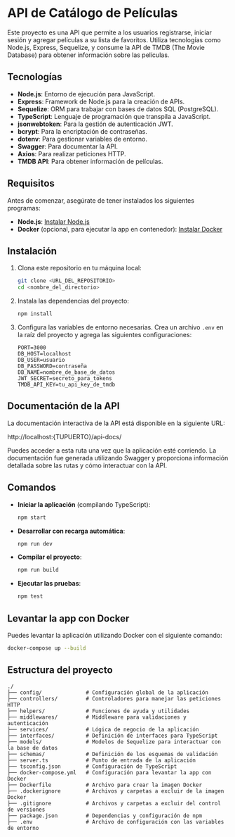 # API de Catálogo de Películas

Este proyecto es una API que permite a los usuarios registrarse, iniciar sesión y agregar películas a su lista de favoritos. Utiliza tecnologías como Node.js, Express, Sequelize, y consume la API de TMDB (The Movie Database) para obtener información sobre las películas.

## Tecnologías

- **Node.js**: Entorno de ejecución para JavaScript.
- **Express**: Framework de Node.js para la creación de APIs.
- **Sequelize**: ORM para trabajar con bases de datos SQL (PostgreSQL).
- **TypeScript**: Lenguaje de programación que transpila a JavaScript.
- **jsonwebtoken**: Para la gestión de autenticación JWT.
- **bcrypt**: Para la encriptación de contraseñas.
- **dotenv**: Para gestionar variables de entorno.
- **Swagger**: Para documentar la API.
- **Axios**: Para realizar peticiones HTTP.
- **TMDB API**: Para obtener información de películas.

## Requisitos

Antes de comenzar, asegúrate de tener instalados los siguientes programas:

- **Node.js**: [Instalar Node.js](https://nodejs.org/)
- **Docker** (opcional, para ejecutar la app en contenedor): [Instalar Docker](https://www.docker.com/)

## Instalación

1. Clona este repositorio en tu máquina local:

   ```bash
   git clone <URL_DEL_REPOSITORIO>
   cd <nombre_del_directorio>
   ```

2. Instala las dependencias del proyecto:

   ```bash
   npm install
   ```

3. Configura las variables de entorno necesarias. Crea un archivo `.env` en la raíz del proyecto y agrega las siguientes configuraciones:
   ```env
   PORT=3000
   DB_HOST=localhost
   DB_USER=usuario
   DB_PASSWORD=contraseña
   DB_NAME=nombre_de_base_de_datos
   JWT_SECRET=secreto_para_tokens
   TMDB_API_KEY=tu_api_key_de_tmdb
   ```

## Documentación de la API

La documentación interactiva de la API está disponible en la siguiente URL:

http://localhost:{TUPUERTO}/api-docs/

Puedes acceder a esta ruta una vez que la aplicación esté corriendo. La documentación fue generada utilizando Swagger y proporciona información detallada sobre las rutas y cómo interactuar con la API.

## Comandos

- **Iniciar la aplicación** (compilando TypeScript):

  ```bash
  npm start
  ```

- **Desarrollar con recarga automática**:

  ```bash
  npm run dev
  ```

- **Compilar el proyecto**:

  ```bash
  npm run build
  ```

- **Ejecutar las pruebas**:
  ```bash
  npm test
  ```

## Levantar la app con Docker

Puedes levantar la aplicación utilizando Docker con el siguiente comando:

```bash
docker-compose up --build
```

## Estructura del proyecto

```
./
├── config/              # Configuración global de la aplicación
├── controllers/         # Controladores para manejar las peticiones HTTP
├── helpers/             # Funciones de ayuda y utilidades
├── middlewares/         # Middleware para validaciones y autenticación
├── services/            # Lógica de negocio de la aplicación
├── interfaces/          # Definición de interfaces para TypeScript
├── models/              # Modelos de Sequelize para interactuar con la base de datos
├── schemas/             # Definición de los esquemas de validación
├── server.ts            # Punto de entrada de la aplicación
├── tsconfig.json        # Configuración de TypeScript
├── docker-compose.yml   # Configuración para levantar la app con Docker
├── Dockerfile           # Archivo para crear la imagen Docker
├── .dockerignore        # Archivos y carpetas a excluir de la imagen Docker
├── .gitignore           # Archivos y carpetas a excluir del control de versiones
├── package.json         # Dependencias y configuración de npm
├── .env                 # Archivo de configuración con las variables de entorno

```
